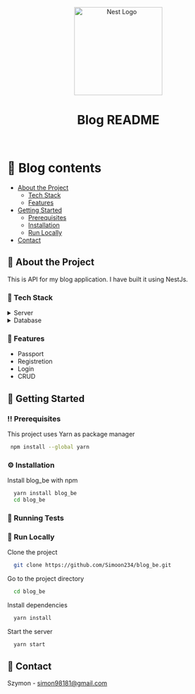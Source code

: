 <p align="center">
  <a href="http://nestjs.com/" target="blank"><img src="https://nestjs.com/img/logo-small.svg" width="200" alt="Nest Logo" /></a>
</p>

<!--
Hey, thanks for using the awesome-readme-template template.  
If you have any enhancements, then fork this project and create a pull request 
or just open an issue with the label "enhancement".

Don't forget to give this project a star for additional support ;)
Maybe you can mention me or this repo in the acknowledgements too
-->
<div align="center">

  <h1>Blog README</h1>

</div>

<br />

<!-- Table of Contents -->
# :notebook_with_decorative_cover: Blog contents

- [About the Project](#star2-about-the-project)
  * [Tech Stack](#space_invader-tech-stack)
  * [Features](#dart-features)
- [Getting Started](#toolbox-getting-started)
  * [Prerequisites](#bangbang-prerequisites)
  * [Installation](#gear-installation)
  * [Run Locally](#running-run-locally)
- [Contact](#handshake-contact)

  

<!-- About the Project -->
## :star2: About the Project
<p> This is API for my blog application. I have built it using NestJs.<p>


<!-- TechStack -->
### :space_invader: Tech Stack

<details>
  <summary>Server</summary>
  <ul>
    <li><a href="https://www.typescriptlang.org/">Typescript</a></li>
    <li><a href="https://nestjs.com/">Nest.js</a></li>
    <li><a href="https://typeorm.io/">TypeORM</a></li>    
  </ul>
</details>

<details>
<summary>Database</summary>
  <ul>
    <li><a href="https://www.mysql.com/">MySQL</a></li>
  </ul>
</details>


<!-- Features -->
### :dart: Features

- Passport
- Registretion
- Login
- CRUD

<!-- Getting Started -->
## 	:toolbox: Getting Started

<!-- Prerequisites -->
### :bangbang: Prerequisites

This project uses Yarn as package manager

```bash
 npm install --global yarn
```

<!-- Installation -->
### :gear: Installation

Install blog_be with npm

```bash
  yarn install blog_be
  cd blog_be
```
   
<!-- Running Tests -->
### :test_tube: Running Tests

<!-- Run Locally -->
### :running: Run Locally

Clone the project

```bash
  git clone https://github.com/Simoon234/blog_be.git
```

Go to the project directory

```bash
  cd blog_be
```

Install dependencies

```bash
  yarn install
```

Start the server

```bash
  yarn start
```

<!-- Contact -->
## :handshake: Contact

Szymon - simon98181@gmail.com

